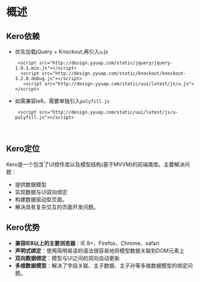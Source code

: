 # 概述

## Kero依赖

* 优先加载jQuery + Knockout,再引入u.js

  ```
   <script src="http://design.yyuap.com/static/jquery/jquery-1.9.1.min.js"></script>
    <script src="http://design.yyuap.com/static/knockout/knockout-3.2.0.debug.js"></script>
     <script src="http://design.yyuap.com/static/uui/latest/js/u.js"></script>
  ```


* 如需兼容ie8，需要单独引入`polyfill.js`

  ```
   <script src="http://design.yyuap.com/static/uui/latest/js/u-polyfill.js"></script>
  ```

  ​

## Kero定位

Kero是一个包含了UI控件库以及模型结构(基于MVVM)的前端类库。主要解决问题：

+ 提供数据模型
+ 实现数据与UI双向绑定
+ 构建数据驱动型页面。
+ 解决具有复杂交互的页面开发问题。

## Kero优势

+ **兼容IE8以上的主要浏览器**：IE 8+、Firefox、Chrome、safari
+ **声明式绑定**：使用简明易读的语法很容易地将模型数据关联到DOM元素上
+ **双向数据绑定**：模型与UI之间的双向自动更新
+ **多维数据模型**：解决了字段关联、主子数据、主子孙等多维数据模型的绑定问题。